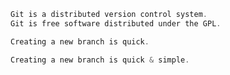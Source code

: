 ```powershell
Git is a distributed version control system.
Git is free software distributed under the GPL.
```

```powershell
Creating a new branch is quick.
```

```powershell
Creating a new branch is quick & simple.
```

